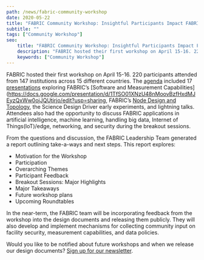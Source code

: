 ```yaml
---
path: /news/fabric-community-workshop
date: 2020-05-22
title: "FABRIC Community Workshop: Insightful Participants Impact FABRIC’s Architecture, Design, and Engagement Strategy"
subtitle: ""
tags: ["Community Workshop"]
seo:
    title: "FABRIC Community Workshop: Insightful Participants Impact FABRIC’s Architecture, Design, and Engagement Strategy"
    description: "FABRIC hosted their first workshop on April 15-16. 220 participants attended from 147 institutions across 15 different countries."
    keywords: ["Community Workshop"]
---
```


FABRIC hosted their first workshop on April 15-16. 220 participants attended from 147 institutions across 15 different countries. The [agenda](https://docs.google.com/document/d/15i0fRUF8yuHHra3pBfb2wL828YEhEirMGKMxVm4I5Zo/edit) included 17 [presentations](https://drive.google.com/drive/u/1/folders/1PAzsrkfL83F5uF0wNQxRjHX-EmKLOBMM) exploring FABRIC’s [Software and Measurement Capabilities](https://docs.google.com/presentation/d/1TfSO01XNzU48nMoovBzfHxdMJEyzQxWw0ojJQUtirjo/edit?usp=sharing, FABRIC’s [Node Design and Topology](https://docs.google.com/presentation/d/1yzl7J2HJGLXqrdNWZtpdVVPrA-EAXTMF8GbgaiV35FI/edit?usp=sharing), the Science Design Driver early experiments, and lightning talks. Attendees also had the opportunity to discuss FABRIC applications in artificial intelligence, machine learning, handling big data, Internet of Things(IoT)/edge, networking, and security during the breakout sessions. 

From the questions and discussion, the FABRIC Leadership Team generated a report outlining take-a-ways and next steps. This report explores:

- Motivation for the Workshop
- Participation
- Overarching Themes
- Participant Feedback
- Breakout Sessions: Major Highlights
- Major Takeaways
- Future workshop plans
- Upcoming Roundtables

In the near-term, the FABRIC team will be incorporating feedback from the workshop into the design documents and releasing them publicly. They will also develop and implement mechanisms for collecting community input on facility security, measurement capabilities, and data policies.

Would you like to be notified about future workshops and when we release our design documents? [Sign up for our newsletter](https://www.whatisfabric.net/get-involved). 


